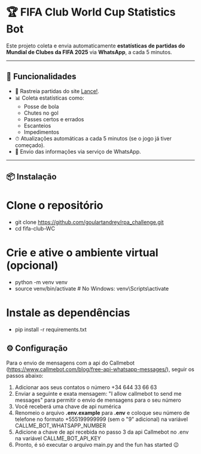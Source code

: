 # 🏆 FIFA Club World Cup Statistics Bot

Este projeto coleta e envia automaticamente **estatísticas de partidas do Mundial de Clubes da FIFA 2025** via **WhatsApp**, a cada 5 minutos.

---

## 📌 Funcionalidades

- 🔎 Rastreia partidas do site [Lance!](https://www.lance.com.br/temporeal/agenda).
- 📊 Coleta estatísticas como:
  - Posse de bola
  - Chutes no gol
  - Passes certos e errados
  - Escanteios
  - Impedimentos
- ⏱ Atualizações automáticas a cada 5 minutos (se o jogo já tiver começado).
- 💬 Envio das informações via serviço de WhatsApp.

---

## 📦 Instalação

# Clone o repositório
- git clone https://github.com/goulartandrey/rpa_challenge.git
- cd fifa-club-WC

# Crie e ative o ambiente virtual (opcional)
- python -m venv venv
- source venv/bin/activate  # No Windows: venv\Scripts\activate

# Instale as dependências
- pip install -r requirements.txt

## ⚙️ Configuração
Para o envio de mensagens com a api do Callmebot (https://www.callmebot.com/blog/free-api-whatsapp-messages/), seguir os passos abaixo:
1. Adicionar aos seus contatos o número +34 644 33 66 63
2. Enviar a seguinte e exata mensagem: "I allow callmebot to send me messages" para permitir o envio de mensagens para o seu número
3. Você receberá uma chave de api numérica
4. Renomeio o arquivo **.env.example** para **.env** e coloque seu número de telefone no formato +555199999999 (sem o "9" adicional) na variável CALLME_BOT_WHATSAPP_NUMBER
5. Adicione a chave de api recebida no passo 3 da api Callmebot no .env na variável CALLME_BOT_API_KEY
6. Pronto, é só executar o arquivo main.py and the fun has started 😉
